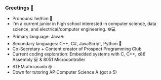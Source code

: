 ### Greetings 👋

- Pronouns: he/him 👦
- I'm a current junior in high school interested in computer science, data science, and electrical/computer engineering. ⚙💻
- Primary language: Java☕
- Secondary languages: C++, C#, JavaScript, Python 🐍
- Co-Secretary + Content creator of Prospect Programming Club
- Current coding exploration: Embedded systems with C, C++, x86 Assembly 💻 & 8051 Microcontroller
- STEM aficionado 🤓
- Down for tutoring AP Computer Science A (got a 5)

